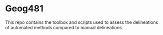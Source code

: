 # Geog481

This repo contains the toolbox and scripts used to assess the delineations of automated methods compared to manual delineations
